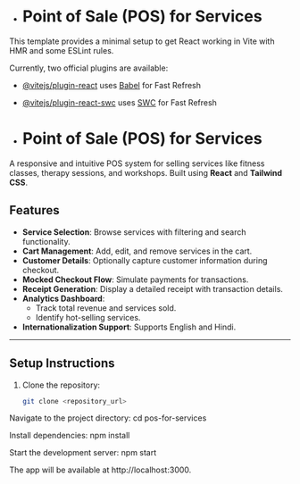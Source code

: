- # Point of Sale (POS) for Services

This template provides a minimal setup to get React working in Vite with HMR and some ESLint rules.

Currently, two official plugins are available:

- [@vitejs/plugin-react](https://github.com/vitejs/vite-plugin-react/blob/main/packages/plugin-react/README.md) uses [Babel](https://babeljs.io/) for Fast Refresh
- [@vitejs/plugin-react-swc](https://github.com/vitejs/vite-plugin-react-swc) uses [SWC](https://swc.rs/) for Fast Refresh

- # Point of Sale (POS) for Services

A responsive and intuitive POS system for selling services like fitness classes, therapy sessions, and workshops. Built using **React** and **Tailwind CSS**.

## Features

- **Service Selection**: Browse services with filtering and search functionality.
- **Cart Management**: Add, edit, and remove services in the cart.
- **Customer Details**: Optionally capture customer information during checkout.
- **Mocked Checkout Flow**: Simulate payments for transactions.
- **Receipt Generation**: Display a detailed receipt with transaction details.
- **Analytics Dashboard**:
  - Track total revenue and services sold.
  - Identify hot-selling services.
- **Internationalization Support**: Supports English and Hindi.

---

## Setup Instructions

1. Clone the repository:
   ```bash
   git clone <repository_url>
Navigate to the project directory:
cd pos-for-services



Install dependencies:
npm install


Start the development server:
npm start


The app will be available at http://localhost:3000.
